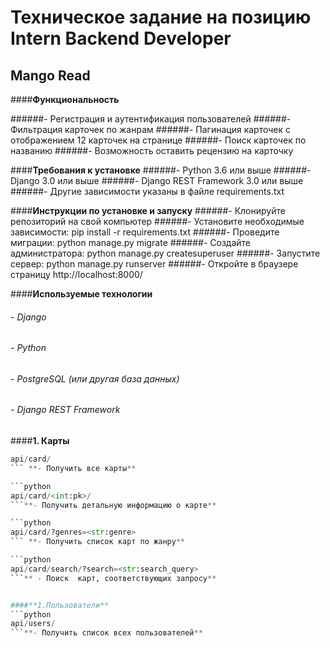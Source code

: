 # Техническое задание на позицию Intern Backend Developer

## Mango Read

####**Функциональность**

######- Регистрация и аутентификация пользователей
######- Фильтрация карточек по жанрам
######- Пагинация карточек с отображением 12 карточек на странице
######- Поиск карточек по названию
######- Возможность оставить рецензию на карточку

####**Требования к установке**
######- Python 3.6 или выше
######- Django 3.0 или выше
######- Django REST Framework 3.0 или выше
######- Другие зависимости указаны в файле requirements.txt

####**Инструкции по установке и запуску**
######- Клонируйте репозиторий на свой компьютер
######- Установите необходимые зависимости: pip install -r requirements.txt
######- Проведите миграции: python manage.py migrate
######- Создайте администратора: python manage.py createsuperuser
######- Запустите сервер: python manage.py runserver
######- Откройте в браузере страницу http://localhost:8000/

####**Используемые технологии**
###### - Django
###### - Python
###### - PostgreSQL (или другая база данных)
###### - Django REST Framework

####**1. Карты**

```python
api/card/
``` **- Получить все карты**

```python
api/card/<int:pk>/ 
```**- Получить детальную информацию о карте**

```python
api/card/?genres=<str:genre>
``` **- Получить список карт по жанру**

```python
api/card/search/?search=<str:search_query>
```** - Поиск  карт, соответствующих запросу**


####**1.Пользователи**
```python
api/users/ 
```**- Получить список всех пользователей**